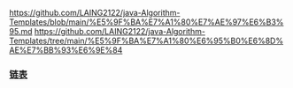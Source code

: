 https://github.com/LAING2122/java-Algorithm-Templates/blob/main/%E5%9F%BA%E7%A1%80%E7%AE%97%E6%B3%95.md
https://github.com/LAING2122/java-Algorithm-Templates/tree/main/%E5%9F%BA%E7%A1%80%E6%95%B0%E6%8D%AE%E7%BB%93%E6%9E%84
### [链表](2%20List/README.md)
